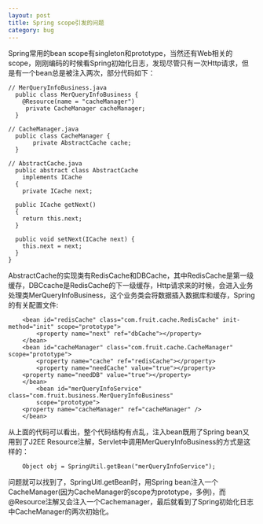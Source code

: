 ```yaml
---
layout: post
title: Spring scope引发的问题
category: bug 
---
```


Spring常用的bean scope有singleton和prototype，当然还有Web相关的scope，刚刚编码的时候看Spring初始化日志，发现尽管只有一次Http请求，但是有一个bean总是被注入两次，部分代码如下：  

~~~~
// MerQueryInfoBusiness.java  
  public class MerQueryInfoBusiness {  
    @Resource(name = "cacheManager")  
	 private CacheManager cacheManager;  
  }   

// CacheManager.java  
  public class CacheManager {  
	   private AbstractCache cache;  
  }  

// AbstractCache.java  
  public abstract class AbstractCache  
    implements ICache  
  {  
    private ICache next;  

  public ICache getNext()  
  {  
    return this.next;  
  }  

  public void setNext(ICache next) {  
    this.next = next;  
  }  
}  
~~~~  

AbstractCache的实现类有RedisCache和DBCache，其中RedisCache是第一级缓存，DBCcache是RedisCache的下一级缓存，Http请求来的时候，会进入业务处理类MerQueryInfoBusiness，这个业务类会将数据插入数据库和缓存，Spring的有关配置文件:

~~~~
	<bean id="redisCache" class="com.fruit.cache.RedisCache" init-method="init" scope="prototype">  
		<property name="next" ref="dbCache"></property>  
	</bean>  
   	<bean id="cacheManager" class="com.fruit.cache.CacheManager" scope="prototype">  
		<property name="cache" ref="redisCache"></property>  
		<property name="needCache" value="true"></property>  
	<property name="needDB" value="true"></property>  
	</bean>  
    	<bean id="merQueryInfoService" class="com.fruit.business.MerQueryInfoBusiness"  
		scope="prototype">  
 	<property name="cacheManager" ref="cacheManager" />  
	</bean>  
~~~~

从上面的代码可以看出，整个代码结构有点乱，注入bean既用了Spring bean又用到了J2EE Resource注解，Servlet中调用MerQueryInfoBusiness的方式是这样的：


~~~~
    Object obj = SpringUtil.getBean("merQueryInfoService");
~~~~

问题就可以找到了，SpringUitl.getBean时，用Spring bean注入一个CacheManager(因为CacheManager的scope为prototype，多例)，而@Resource注解又会注入一个Cachemanager，最后就看到了Spring初始化日志中CacheManager的两次初始化。
